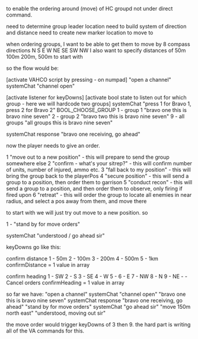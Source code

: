 to enable the ordering around (move) of HC groupd not under direct command.

need to determine group leader location
need to build system of direction and distance
need to create new marker location to move to

when ordering groups, I want to be able to get them to move by 8 compass directions N S E W NE SE SW NW
I also want to specify distances of 50m 100m 200m, 500m to start with

so the flow would be:

[activate VAHCO script by pressing - on numpad]
"open a channel"
systemChat "channel open"

[activate listener for keyDowns]
[activate bool state to listen out for which group - here we will hardcode two groups]
systemChat "press 1 for Bravo 1, press 2 for Bravo 2"
BOOL_CHOOSE_GROUP
    1 - group 1     "bravo one this is bravo nine seven"
    2 - group 2     "bravo two this is bravo nine seven"
    9 - all groups  "all groups this is bravo nine seven"



systemChat response "bravo one receiving, go ahead"

now the player needs to give an order.

1 "move out to a new position"      - this will prepare to send the group somewhere else 
2 "confirm - what's your sitrep?"   - this will confirm number of units, number of injured, ammo etc.
3 "fall back to my position"        - this will bring the group back to the playerPos 
4 "secure position"                 - this will send a group to a position, then order them to garrison
5 "conduct recon"                   - this will send a group to a position, and then order them to observe, only firing if fired upon
6 "retreat"                         - this will order the group to locate all enemies in near radius, and select a pos away from them, and move there

to start with we will just try out move to a new position.
so

1 - "stand by for move orders"

systemChat "understood / go ahead sir"

keyDowns go like this:

confirm distance
    1 - 50m
    2 - 100m
    3 - 200m
    4 - 500m
    5 - 1km
confirmDistance = 1 value in array

confirm heading 
    1 - SW
    2 - S
    3 - SE
    4 - W
    5 - 
    6 - E
    7 - NW
    8 - N
    9 - NE
    - - Cancel orders
confirmHeading = 1 value in array





so far we have:
"open a channel"
systemChat "channel open"
"bravo one this is bravo nine seven"
systemChat response "bravo one receiving, go ahead"
"stand by for move orders"
systemChat "go ahead sir"
"move 150m north east"
"understood, moving out sir"

the move order would trigger keyDowns of 3 then 9.
the hard part is writing all of the VA commands for this.